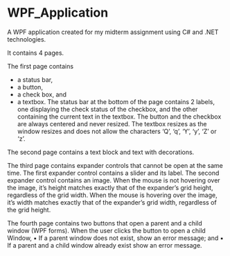 # WPF_Application
A WPF application created for my midterm assignment using C# and .NET technologies. 

It contains 4 pages.

The first page contains 
- a status bar, 
- a button, 
- a check box, and 
- a textbox. 
The status bar at the bottom of the page contains 2 labels, one displaying the check status of the checkbox, and the other containing the current text in the textbox.
The button and the checkbox are always centered and never resized. 
The textbox resizes as the window resizes and does not allow the characters ‘Q’, ‘q’, ‘Y’, ‘y’, ‘Z’ or ‘z’.

The second page contains a text block and text with decorations.

The third page contains expander controls that cannot be open at the same time. 
The first expander control contains a slider and its label.
The second expander control contains an image. When the mouse is not hovering over the image, it’s height matches exactly that of the expander’s grid height, regardless of the grid width. When the mouse is hovering over the image, it’s width matches exactly that of the expander’s grid width, regardless of the grid height.

The fourth page contains two buttons that open a parent and a child window (WPF forms).
When the user clicks the button to open a child Window, 
▪ If a parent window does not exist, show an error message; and
▪ If a parent and a child window already exist show an error message.
